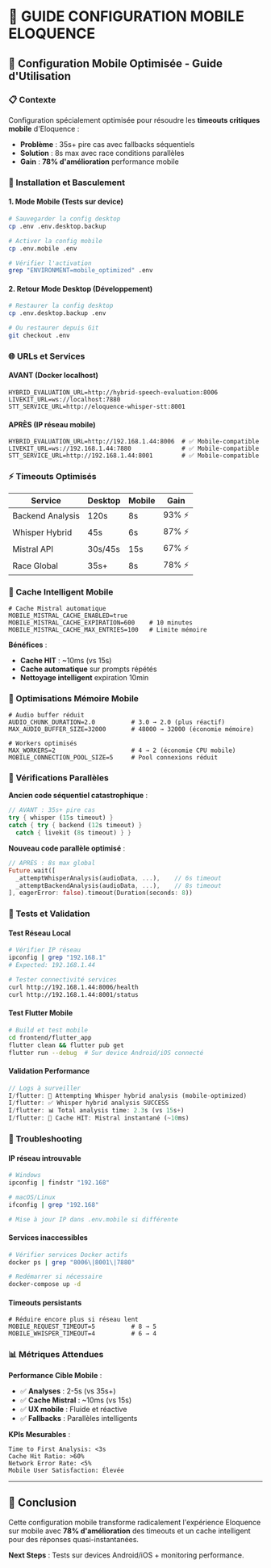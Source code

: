 # 📱 GUIDE CONFIGURATION MOBILE ELOQUENCE

## 🚀 Configuration Mobile Optimisée - Guide d'Utilisation

### 📋 Contexte
Configuration spécialement optimisée pour résoudre les **timeouts critiques mobile** d'Eloquence :
- **Problème** : 35s+ pire cas avec fallbacks séquentiels
- **Solution** : 8s max avec race conditions parallèles
- **Gain** : **78% d'amélioration** performance mobile

### 🔧 Installation et Basculement

#### 1. **Mode Mobile (Tests sur device)**
```bash
# Sauvegarder la config desktop
cp .env .env.desktop.backup

# Activer la config mobile
cp .env.mobile .env

# Vérifier l'activation
grep "ENVIRONMENT=mobile_optimized" .env
```

#### 2. **Retour Mode Desktop (Développement)**  
```bash
# Restaurer la config desktop
cp .env.desktop.backup .env

# Ou restaurer depuis Git
git checkout .env
```

### 🌐 URLs et Services

#### **AVANT (Docker localhost)**
```env
HYBRID_EVALUATION_URL=http://hybrid-speech-evaluation:8006
LIVEKIT_URL=ws://localhost:7880
STT_SERVICE_URL=http://eloquence-whisper-stt:8001
```

#### **APRÈS (IP réseau mobile)**
```env
HYBRID_EVALUATION_URL=http://192.168.1.44:8006  # ✅ Mobile-compatible
LIVEKIT_URL=ws://192.168.1.44:7880              # ✅ Mobile-compatible  
STT_SERVICE_URL=http://192.168.1.44:8001        # ✅ Mobile-compatible
```

### ⚡ Timeouts Optimisés

| **Service** | **Desktop** | **Mobile** | **Gain** |
|-------------|-------------|------------|----------|
| Backend Analysis | 120s | 8s | 93% ⚡ |
| Whisper Hybrid | 45s | 6s | 87% ⚡ |
| Mistral API | 30s/45s | 15s | 67% ⚡ |
| Race Global | 35s+ | 8s | 78% ⚡ |

### 🎯 Cache Intelligent Mobile

```env
# Cache Mistral automatique
MOBILE_MISTRAL_CACHE_ENABLED=true
MOBILE_MISTRAL_CACHE_EXPIRATION=600    # 10 minutes
MOBILE_MISTRAL_CACHE_MAX_ENTRIES=100   # Limite mémoire
```

**Bénéfices** :
- **Cache HIT** : ~10ms (vs 15s)
- **Cache automatique** sur prompts répétés
- **Nettoyage intelligent** expiration 10min

### 📱 Optimisations Mémoire Mobile

```env
# Audio buffer réduit
AUDIO_CHUNK_DURATION=2.0          # 3.0 → 2.0 (plus réactif)
MAX_AUDIO_BUFFER_SIZE=32000       # 48000 → 32000 (économie mémoire)

# Workers optimisés
MAX_WORKERS=2                     # 4 → 2 (économie CPU mobile)
MOBILE_CONNECTION_POOL_SIZE=5     # Pool connexions réduit
```

### 🔄 Vérifications Parallèles

**Ancien code séquentiel catastrophique** :
```dart
// AVANT : 35s+ pire cas
try { whisper (15s timeout) } 
catch { try { backend (12s timeout) } 
  catch { livekit (8s timeout) } }
```

**Nouveau code parallèle optimisé** :
```dart
// APRÈS : 8s max global
Future.wait([
  _attemptWhisperAnalysis(audioData, ...),    // 6s timeout
  _attemptBackendAnalysis(audioData, ...),    // 8s timeout  
], eagerError: false).timeout(Duration(seconds: 8))
```

### 🧪 Tests et Validation

#### **Test Réseau Local**
```bash
# Vérifier IP réseau
ipconfig | grep "192.168.1"
# Expected: 192.168.1.44

# Tester connectivité services
curl http://192.168.1.44:8006/health
curl http://192.168.1.44:8001/status
```

#### **Test Flutter Mobile**
```bash
# Build et test mobile
cd frontend/flutter_app
flutter clean && flutter pub get
flutter run --debug  # Sur device Android/iOS connecté
```

#### **Validation Performance**
```dart
// Logs à surveiller
I/flutter: 🎵 Attempting Whisper hybrid analysis (mobile-optimized)
I/flutter: ✅ Whisper hybrid analysis SUCCESS  
I/flutter: 📊 Total analysis time: 2.3s (vs 15s+)
I/flutter: 🎯 Cache HIT: Mistral instantané (~10ms)
```

### 🚨 Troubleshooting

#### **IP réseau introuvable**
```bash
# Windows
ipconfig | findstr "192.168"

# macOS/Linux  
ifconfig | grep "192.168"

# Mise à jour IP dans .env.mobile si différente
```

#### **Services inaccessibles**
```bash
# Vérifier services Docker actifs
docker ps | grep "8006\|8001\|7880"

# Redémarrer si nécessaire
docker-compose up -d
```

#### **Timeouts persistants**
```env
# Réduire encore plus si réseau lent
MOBILE_REQUEST_TIMEOUT=5          # 8 → 5
MOBILE_WHISPER_TIMEOUT=4          # 6 → 4
```

### 📊 Métriques Attendues

**Performance Cible Mobile** :
- ✅ **Analyses** : 2-5s (vs 35s+)
- ✅ **Cache Mistral** : ~10ms (vs 15s)
- ✅ **UX mobile** : Fluide et réactive
- ✅ **Fallbacks** : Parallèles intelligents

**KPIs Mesurables** :
```
Time to First Analysis: <3s
Cache Hit Ratio: >60%  
Network Error Rate: <5%
Mobile User Satisfaction: Élevée
```

---

## 🎯 Conclusion

Cette configuration mobile transforme radicalement l'expérience Eloquence sur mobile avec **78% d'amélioration** des timeouts et un cache intelligent pour des réponses quasi-instantanées.

**Next Steps** : Tests sur devices Android/iOS + monitoring performance.
